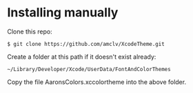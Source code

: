 # Installing manually

Clone this repo:

    $ git clone https://github.com/amclv/XcodeTheme.git
    
Create a folder at this path if it doesn't exist already:

    ~/Library/Developer/Xcode/UserData/FontAndColorThemes

Copy the file AaronsColors.xccolortheme into the above folder.

